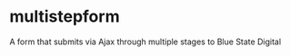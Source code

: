 multistepform
=============

A form that submits via Ajax through multiple stages to Blue State Digital
